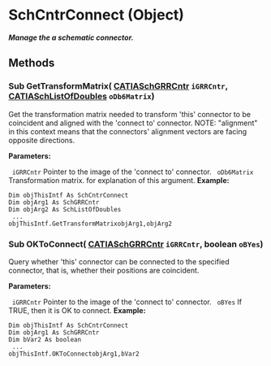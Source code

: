 # SchCntrConnect (Object)

**_Manage the a schematic connector._**

## Methods

### Sub **GetTransformMatrix**( [CATIASchGRRCntr](../CATSchPlatformInterfaces/interface_SchGRRCntr_19904.md)  `iGRRCntr`,  [CATIASchListOfDoubles](../CATSchPlatformInterfaces/interface_SchListOfDoubles_53392.md)  `oDb6Matrix`)

Get the transformation matrix needed to transform 'this' connector to be coincident and aligned with the 'connect to' connector. NOTE: "alignment" in this context means that the connectors' alignment vectors are facing opposite directions.

**Parameters:**

` iGRRCntr`      Pointer to the image of the 'connect to' connector.
` oDb6Matrix`      Transformation matrix. for explanation of this argument.
**Example:**

```VBScript
Dim objThisIntf As SchCntrConnect
Dim objArg1 As SchGRRCntr
Dim objArg2 As SchListOfDoubles
 ...
objThisIntf.GetTransformMatrixobjArg1,objArg2

```

### Sub **OKToConnect**( [CATIASchGRRCntr](../CATSchPlatformInterfaces/interface_SchGRRCntr_19904.md)  `iGRRCntr`,  boolean  `oBYes`)

Query whether 'this' connector can be connected to the specified connector, that is, whether their positions are coincident.

**Parameters:**

` iGRRCntr`      Pointer to the image of the 'connect to' connector.
` oBYes`      If TRUE, then it is OK to connect.
**Example:**

```VBScript
Dim objThisIntf As SchCntrConnect
Dim objArg1 As SchGRRCntr
Dim bVar2 As boolean
 ...
objThisIntf.OKToConnectobjArg1,bVar2

```